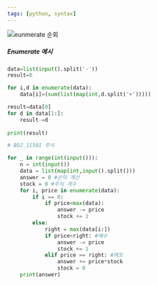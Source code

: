 ```yaml
---
tags: [python, syntax]
---
```


![eunmerate 순회](../KDT/Python/파이썬%2002.%20제어문%20(Control%20Statement).md#eunmerate%20순회)

##### Enumerate 예시

```python
data=list(input().split('-'))
result=0

for i,d in enumerate(data):
	data[i]=(sum(list(map(int,d.split('+')))))

result=data[0]
for d in data[1:]:
	result-=d
  
print(result)
```

```python
# BOJ_11501 주식

for _ in range(int(input())):
    n = int(input())
    data = list(map(int,input().split()))
    answer = 0 #손익 계산 
    stock = 0 #주식 개수 
    for i, price in enumerate(data):
        if i == 0:
            if price<max(data):
                answer -= price
                stock += 1 
        else:
            right = max(data[i:])
            if price<right: #매수 
	            answer -= price
                stock += 1 
            elif price == right: #매도 
                answer += price*stock 
                stock = 0 
    print(answer)
```